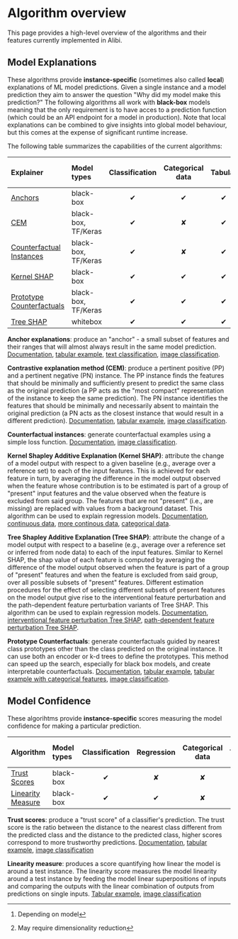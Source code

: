 # Algorithm overview

This page provides a high-level overview of the algorithms and their features currently implemented
in Alibi.

## Model Explanations
These algorithms provide **instance-specific** (sometimes also called **local**) explanations of ML model
predictions. Given a single instance and a model prediction they aim to answer the question "Why did
my model make this prediction?" The following algorithms all work with **black-box** models meaning that the
only requirement is to have acces to a prediction function (which could be an API endpoint for a model in production).
Note that local explanations can be combined to give insights into global model behaviour, but this comes at the
expense of significant runtime increase.

The following table summarizes the capabilities of the current algorithms:

|Explainer|Model types|Classification|Categorical data|Tabular|Text|Images|Need training set|
|:---|:---|:---:|:---:|:---:|:---:|:---:|:---|
|[Anchors](../methods/Anchors.ipynb)|black-box|✔|✔|✔|✔|✔|For Tabular|
|[CEM](../methods/CEM.ipynb)|black-box, TF/Keras|✔|✘|✔|✘|✔|Optional|
|[Counterfactual Instances](../methods/CF.ipynb)|black-box, TF/Keras|✔|✘|✔|✘|✔|No|
|[Kernel SHAP](../methods/KernelSHAP.ipynb)|black-box|✔|✔|✔|✘|✘|✔|
|[Prototype Counterfactuals](../methods/CFProto.ipynb)|black-box, TF/Keras|✔|✔|✔|✘|✔|Optional|
|[Tree SHAP](../methods/TreeSHAP.ipynb)|whitebox|✔|✔|✔|✘|✘|Optional| 

**Anchor explanations**: produce an "anchor" - a small subset of features and their ranges that will
almost always result in the same model prediction. [Documentation](../methods/Anchors.ipynb),
[tabular example](../examples/anchor_tabular_adult.nblink),
[text classification](../examples/anchor_text_movie.nblink),
[image classification](../examples/anchor_image_imagenet.nblink).

**Contrastive explanation method (CEM)**: produce a pertinent positive (PP) and a pertinent negative
(PN) instance. The PP instance finds the features that should be minimally and sufficiently present
to predict the same class as the original prediction (a PP acts as the "most compact" representation
of the instance to keep the same prediction). The PN instance identifies the features that should be
minimally and necessarily absent to maintain the original prediction (a PN acts as the closest
instance that would result in a different prediction). [Documentation](../methods/CEM.ipynb),
[tabular example](../examples/cem_iris.ipynb), [image classification](../examples/cem_mnist.ipynb).

**Counterfactual instances**: generate counterfactual examples using a simple loss function. [Documentation](../methods/CF.ipynb), [image classification](../examples/cf_mnist.ipynb).

**Kernel Shapley Additive Explanation (Kernel SHAP)**: attribute the change of a model output with respect to a given baseline (e.g., average over a reference set) to each of the input features. This is achieved for each feature in turn, by averaging the difference in the model output observed when the feature whose contribution is to be estimated is part of a group of "present" input features and the value observed when the feature is excluded from said group. The features that are not "present" (i.e., are missing) are replaced with values from a background dataset. This algorithm can be used to explain regression models. [Documentation](../methods/KernelSHAP.ipynb), [continuous data](../examples/kernel_shap_wine_intro.ipynb), [more continous data](../examples/kernel_shap_wine_lr.ipynb), [categorical data](../examples/kernel_shap_adult_lr.ipynb).

**Tree Shapley Additive Explanation (Tree SHAP)**: attribute the change of a model output with respect to a baseline (e.g., average over a reference set or inferred from node data) to each of the input features. Similar to Kernel SHAP, the shap value of each feature is computed by averaging the difference of the model output observed when the feature is part of a group of "present" features and when the feature is excluded from said group, over all possible subsets of "present" features. Different estimation procedures for the effect of selecting different subsets of present features on the model output give rise to the interventional feature perturbation and the path-dependent feature perturbation variants of Tree SHAP. This algorithm can be used to explain regression models. [Documentation](../methods/TreeSHAP.ipynb), [interventional feature perturbation Tree SHAP](interventional_tree_shap_adult_xgb.ipynb), [path-dependent feature perturbation Tree SHAP](../examples/path_dependent_tree_shap_adult_xgb.ipynb).

**Prototype Counterfactuals**: generate counterfactuals guided by nearest class prototypes other than the class predicted on the original instance. It can use both an encoder or k-d trees to define the prototypes. This method can speed up the search, especially for black box models, and create interpretable counterfactuals. [Documentation](../methods/CFProto.ipynb), [tabular example](../examples/cfproto_housing.nblink), [tabular example with categorical features](../examples/cfproto_cat_adult_ohe.ipynb), [image classification](../examples/cfproto_mnist.ipynb).


## Model Confidence
These algorihtms provide **instance-specific** scores measuring the model confidence for making a
particular prediction.

|Algorithm|Model types|Classification|Regression|Categorical data|Tabular|Text|Images|Need training set|
|:---|:---|:---:|:---:|:---:|:---:|:---:|:---:|:---|
|[Trust Scores](../methods/TrustScores.ipynb)|black-box|✔|✘|✘|✔|✔[^1]|✔[^2]|Yes|
|[Linearity Measure](../examples/linearity_measure_iris.ipynb)|black-box|✔|✔|✘|✔|✘|✔|Optional|

**Trust scores**: produce a "trust score" of a classifier's prediction. The trust score is the ratio
between the distance to the nearest class different from the predicted class and the distance to the
predicted class, higher scores correspond to more trustworthy predictions.
[Documentation](../methods/TrustScores.ipynb),
[tabular example](../examples/trustscore_iris.nblink),
[image classification](../examples/trustscore_mnist.nblink)

[^1]: Depending on model
[^2]: May require dimensionality reduction

**Linearity measure**: produces a score quantifying how linear the model is around a test instance.
The linearity score measures the model linearity around a test instance by feeding the model linear
superpositions of inputs and comparing the outputs with the linear combination of outputs from
predictions on single inputs.
[Tabular example](../examples/linearity_measure_iris.nblink),
[image classification](../examples/linearity_measure_fashion_mnist.nblink)
